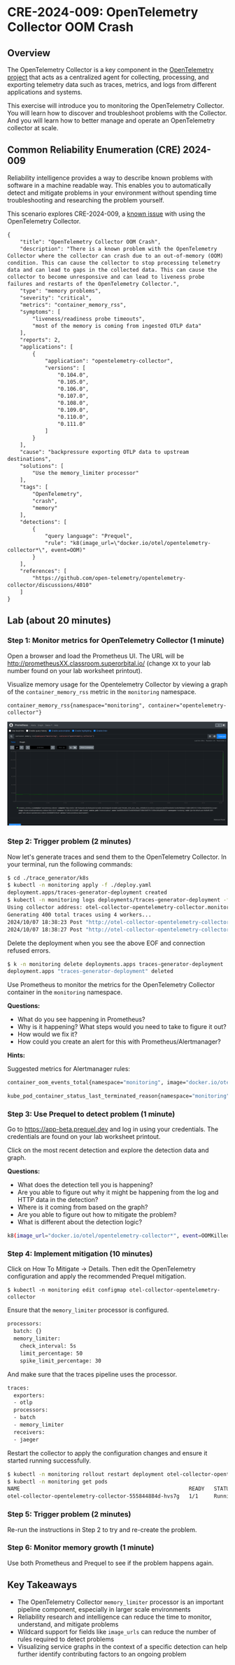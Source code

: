 # CRE-2024-009: OpenTelemetry Collector OOM Crash

## Overview

The OpenTelemetry Collector is a key component in the [OpenTelemetry project](https://opentelemetry.io/) that acts as a centralized agent for collecting, processing, and exporting telemetry data such as traces, metrics, and logs from different applications and systems.

This exercise will introduce you to monitoring the OpenTelemetry Collector. You will learn how to discover and troubleshoot problems with the Collector. And you will learn how to better manage and operate an OpenTelemetry collector at scale.

## Common Reliability Enumeration (CRE) 2024-009

Reliability intelligence provides a way to describe known problems with software in a machine readable way. This enables you to automatically detect and mitigate problems in your environment without spending time troubleshooting and researching the problem yourself.

This scenario explores CRE-2024-009, a [known issue](https://github.com/open-telemetry/opentelemetry-collector/discussions/4010) with using the OpenTelemetry Collector.

```
{
    "title": "OpenTelemetry Collector OOM Crash",
    "description": "There is a known problem with the OpenTelemetry Collector where the collector can crash due to an out-of-memory (OOM) condition. This can cause the collector to stop processing telemetry data and can lead to gaps in the collected data. This can cause the collector to become unresponsive and can lead to liveness probe failures and restarts of the OpenTelemetry Collector.",
    "type": "memory problems",
    "severity": "critical",
    "metrics": "container_memory_rss",
    "symptoms": [
        "liveness/readiness probe timeouts",
        "most of the memory is coming from ingested OTLP data"
    ],
    "reports": 2,
    "applications": [
        {
            "application": "opentelemetry-collector",
            "versions": [
                "0.104.0",
                "0.105.0",
                "0.106.0",
                "0.107.0",
                "0.108.0",
                "0.109.0",
                "0.110.0",
                "0.111.0"
            ]
        }
    ],
    "cause": "backpressure exporting OTLP data to upstream destinations",
    "solutions": [
        "Use the memory_limiter processor"
    ],
    "tags": [
        "OpenTelemetry",
        "crash",
        "memory"
    ],
    "detections": [
        {
            "query language": "Prequel",
            "rule": "k8(image_url=\"docker.io/otel/opentelemetry-collector*\", event=OOM)"
        }
    ],
    "references": [
        "https://github.com/open-telemetry/opentelemetry-collector/discussions/4010"
    ]
}
```

## Lab (about 20 minutes)

### Step 1: Monitor metrics for OpenTelemetry Collector (1 minute)

Open a browser and load the Prometheus UI. The URL will be http://prometheusXX.classroom.superorbital.io/ (change `XX` to your lab number found on your lab worksheet printout).

Visualize memory usage for the Opentelemetry Collector by viewing a graph of the `container_memory_rss` metric in the `monitoring` namespace.

```
container_memory_rss{namespace="monitoring", container="opentelemetry-collector"}
```

![Monitor OTel Collector memory](./images/otel-rss.png)

### Step 2: Trigger problem (2 minutes)

Now let's generate traces and send them to the OpenTelemetry Collector. In your terminal, run the following commands:

```bash
$ cd ./trace_generator/k8s
$ kubectl -n monitoring apply -f ./deploy.yaml
deployment.apps/traces-generator-deployment created
$ kubectl -n monitoring logs deployments/traces-generator-deployment -f 
Using collector address: otel-collector-opentelemetry-collector.monitoring.svc.cluster.local:14268
Generating 400 total traces using 4 workers...
2024/10/07 18:38:23 Post "http://otel-collector-opentelemetry-collector.monitoring.svc.cluster.local:14268/api/traces": EOF
2024/10/07 18:38:27 Post "http://otel-collector-opentelemetry-collector.monitoring.svc.cluster.local:14268/api/traces": dial tcp 10.119.252.93:14268: connect: connection refused
```

Delete the deployment when you see the above EOF and connection refused errors.

```bash
$ k -n monitoring delete deployments.apps traces-generator-deployment 
deployment.apps "traces-generator-deployment" deleted
```

Use Prometheus to monitor the metrics for the OpenTelemetry Collector container in the `monitoring` namespace.

**Questions:** 

* What do you see happening in Prometheus?
* Why is it happening? What steps would you need to take to figure it out?
* How would we fix it?
* How could you create an alert for this with Prometheus/Alertmanager?

**Hints:** 

Suggested metrics for Alertmanager rules:

```bash
container_oom_events_total{namespace="monitoring", image="docker.io/otel/opentelemetry-collector-k8s:0.111.0"}
```

```bash
kube_pod_container_status_last_terminated_reason{namespace="monitoring", container="opentelemetry-collector"}
```

### Step 3: Use Prequel to detect problem (1 minute)

Go to https://app-beta.prequel.dev and log in using your credentials. The credentials are found on your lab worksheet printout.

Click on the most recent detection and explore the detection data and graph.

**Questions:**

* What does the detection tell you is happening?
* Are you able to figure out why it might be happening from the log and HTTP data in the detection?
* Where is it coming from based on the graph?
* Are you able to figure out how to mitigate the problem?
* What is different about the detection logic?

```bash
k8(image_url="docker.io/otel/opentelemetry-collector*", event=OOMKilled)
```

### Step 4: Implement mitigation (10 minutes)

Click on How To Mitigate -> Details. Then edit the OpenTelemetry configuration and apply the recommended Prequel mitigation.

```
$ kubectl -n monitoring edit configmap otel-collector-opentelemetry-collector 
```

Ensure that the `memory_limiter` processor is configured.

```bash
processors:
  batch: {}
  memory_limiter:
    check_interval: 5s
    limit_percentage: 50
    spike_limit_percentage: 30
```

And make sure that the traces pipeline uses the processor.

```bash
traces:
  exporters:
  - otlp
  processors:
  - batch
  - memory_limiter
  receivers:
  - jaeger
```

Restart the collector to apply the configuration changes and ensure it started running successfully.

```bash
$ kubectl -n monitoring rollout restart deployment otel-collector-opentelemetry-collector
$ kubectl -n monitoring get pods
NAME                                                      READY   STATUS    RESTARTS   AGE
otel-collector-opentelemetry-collector-555844884d-hvs7g   1/1     Running   0          34s
```

### Step 5: Trigger problem (2 minutes)

Re-run the instructions in Step 2 to try and re-create the problem.

### Step 6: Monitor memory growth (1 minute)

Use both Prometheus and Prequel to see if the problem happens again.

## Key Takeaways

* The OpenTelemetry Collector `memory_limiter` processor is an important pipeline component, especially in larger scale environments
* Reliability research and intelligence can reduce the time to monitor, understand, and mitigate problems
* Wildcard support for fields like `image_urls` can reduce the number of rules required to detect problems
* Visualizing service graphs in the context of a specific detection can help further identify contributing factors to an ongoing problem
